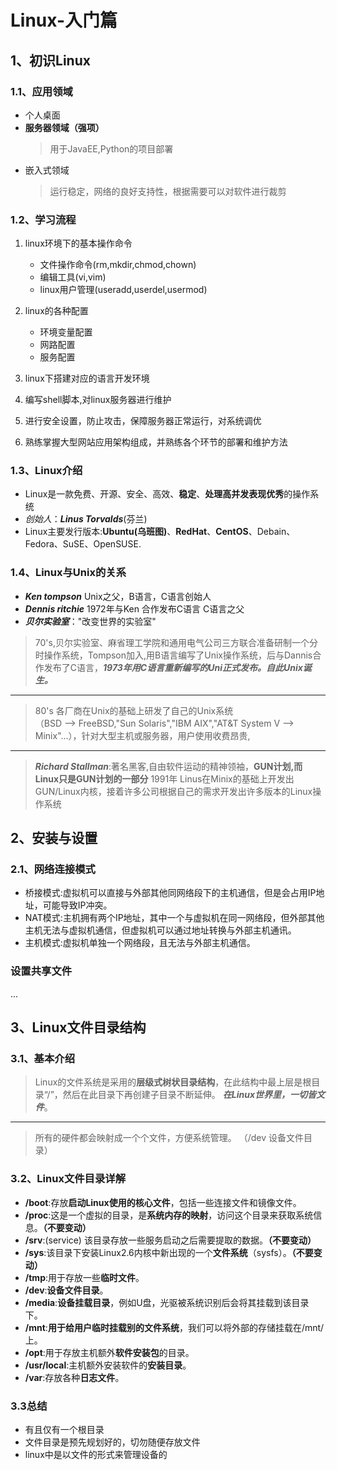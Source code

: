 # Linux-入门篇

## 1、初识Linux

### 1.1、应用领域

- 个人桌面
- **服务器领域（强项）**
    > 用于JavaEE,Python的项目部署
- 嵌入式领域
    > 运行稳定，网络的良好支持性，根据需要可以对软件进行裁剪

### 1.2、学习流程

  1. linux环境下的基本操作命令

      - 文件操作命令(rm,mkdir,chmod,chown)
      - 编辑工具(vi,vim)
      - linux用户管理(useradd,userdel,usermod)

  2. linux的各种配置
       - 环境变量配置
       - 网路配置
       - 服务配置

  3. linux下搭建对应的语言开发环境
  4. 编写shell脚本,对linux服务器进行维护
  5. 进行安全设置，防止攻击，保障服务器正常运行，对系统调优
  6. 熟练掌握大型网站应用架构组成，并熟练各个环节的部署和维护方法

### 1.3、Linux介绍

- Linux是一款免费、开源、安全、高效、**稳定**、**处理高并发表现优秀**的操作系统
- *创始人*：***Linus Torvalds***(芬兰)
- Linux主要发行版本:**Ubuntu(乌班图)**、**RedHat**、**CentOS**、Debain、Fedora、SuSE、OpenSUSE.

### 1.4、Linux与Unix的关系

- ***Ken tompson*** Unix之父，B语言，C语言创始人
- ***Dennis ritchie*** 1972年与Ken 合作发布C语言 C语言之父
- ***贝尔实验室***："改变世界的实验室"

> 70's,贝尔实验室、麻省理工学院和通用电气公司三方联合准备研制一个分时操作系统，Tompson加入,用B语言编写了Unix操作系统，后与Dannis合作发布了C语言，***1973年用C语言重新编写的Uni正式发布。自此Unix诞生。***
---
> 80's 各厂商在Unix的基础上研发了自己的Unix系统</br>（BSD --> FreeBSD,"Sun Solaris","IBM AIX","AT&T System V --> Minix"...），针对大型主机或服务器，用户使用收费昂贵,
---
> ***Richard Stallman***:著名黑客,自由软件运动的精神领袖，**GUN计划,而Linux只是GUN计划的一部分**
> 1991年 Linus在Minix的基础上开发出GUN/Linux内核，接着许多公司根据自己的需求开发出许多版本的Linux操作系统

## 2、安装与设置

### 2.1、网络连接模式

- 桥接模式:虚拟机可以直接与外部其他同网络段下的主机通信，但是会占用IP地址，可能导致IP冲突。
- NAT模式:主机拥有两个IP地址，其中一个与虚拟机在同一网络段，但外部其他主机无法与虚拟机通信，但虚拟机可以通过地址转换与外部主机通讯。
- 主机模式:虚拟机单独一个网络段，且无法与外部主机通信。

### 设置共享文件

...

## 3、Linux文件目录结构

### 3.1、基本介绍

> Linux的文件系统是采用的**层级式树状目录结构**，在此结构中最上层是根目录“/”，然后在此目录下再创建子目录不断延伸。
> ***在Linux世界里，一切皆文件***。
---
> 所有的硬件都会映射成一个个文件，方便系统管理。 （/dev 设备文件目录）

### 3.2、Linux文件目录详解

- **/boot**:存放**启动Linux使用的核心文件**，包括一些连接文件和镜像文件。
- **/proc**:这是一个虚拟的目录，是**系统内存的映射**，访问这个目录来获取系统信息。**（不要变动）**
- **/srv**:(service) 该目录存放一些服务启动之后需要提取的数据。**（不要变动）**
- **/sys**:该目录下安装Linux2.6内核中新出现的一个**文件系统**（sysfs）。**（不要变动）**
- **/tmp**:用于存放一些**临时文件**。
- **/dev**:**设备文件目录**。
- **/media**:**设备挂载目录**，例如U盘，光驱被系统识别后会将其挂载到该目录下。
- **/mnt**:**用于给用户临时挂载别的文件系统**，我们可以将外部的存储挂载在/mnt/上。
- **/opt**:用于存放主机额外**软件安装包**的目录。
- **/usr/local**:主机额外安装软件的**安装目录**。
- **/var**:存放各种**日志文件**。

### 3.3总结

- 有且仅有一个根目录
- 文件目录是预先规划好的，切勿随便存放文件
- linux中是以文件的形式来管理设备的
